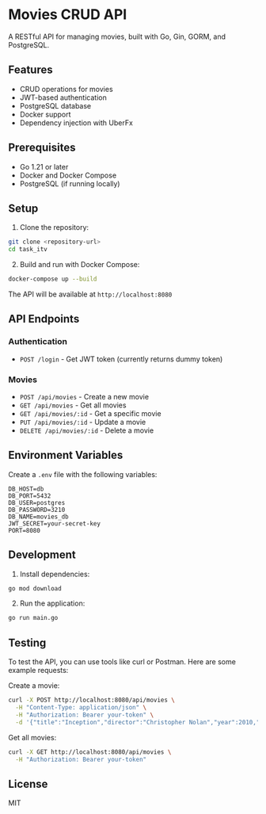 # Movies CRUD API

A RESTful API for managing movies, built with Go, Gin, GORM, and PostgreSQL.

## Features

- CRUD operations for movies
- JWT-based authentication
- PostgreSQL database
- Docker support
- Dependency injection with UberFx

## Prerequisites

- Go 1.21 or later
- Docker and Docker Compose
- PostgreSQL (if running locally)

## Setup

1. Clone the repository:
```bash
git clone <repository-url>
cd task_itv
```

2. Build and run with Docker Compose:
```bash
docker-compose up --build
```

The API will be available at `http://localhost:8080`

## API Endpoints

### Authentication
- `POST /login` - Get JWT token (currently returns dummy token)

### Movies
- `POST /api/movies` - Create a new movie
- `GET /api/movies` - Get all movies
- `GET /api/movies/:id` - Get a specific movie
- `PUT /api/movies/:id` - Update a movie
- `DELETE /api/movies/:id` - Delete a movie

## Environment Variables

Create a `.env` file with the following variables:
```
DB_HOST=db
DB_PORT=5432
DB_USER=postgres
DB_PASSWORD=3210
DB_NAME=movies_db
JWT_SECRET=your-secret-key
PORT=8080
```

## Development

1. Install dependencies:
```bash
go mod download
```

2. Run the application:
```bash
go run main.go
```

## Testing

To test the API, you can use tools like curl or Postman. Here are some example requests:

Create a movie:
```bash
curl -X POST http://localhost:8080/api/movies \
  -H "Content-Type: application/json" \
  -H "Authorization: Bearer your-token" \
  -d '{"title":"Inception","director":"Christopher Nolan","year":2010,"plot":"A thief who steals corporate secrets..."}'
```

Get all movies:
```bash
curl -X GET http://localhost:8080/api/movies \
  -H "Authorization: Bearer your-token"
```

## License

MIT 